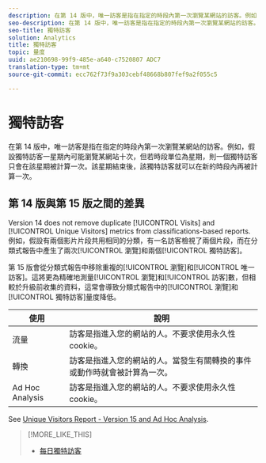 ```yaml
---
description: 在第 14 版中，唯一訪客是指在指定的時段內第一次瀏覽某網站的訪客。例如，假設獨特訪客一星期內可能瀏覽某網站十次，但若時段單位為星期，則一個獨特訪客只會在該星期被計算一次。該星期結束後，該獨特訪客就可以在新的時段內再被計算一次。
seo-description: 在第 14 版中，唯一訪客是指在指定的時段內第一次瀏覽某網站的訪客。例如，假設獨特訪客一星期內可能瀏覽某網站十次，但若時段單位為星期，則一個獨特訪客只會在該星期被計算一次。該星期結束後，該獨特訪客就可以在新的時段內再被計算一次。
seo-title: 獨特訪客
solution: Analytics
title: 獨特訪客
topic: 量度
uuid: ae210698-99f9-485e-a640-c7520807 ADC7
translation-type: tm+mt
source-git-commit: ecc762f73f9a303cebf48668b807fef9a2f055c5

---
```



# 獨特訪客

在第 14 版中，唯一訪客是指在指定的時段內第一次瀏覽某網站的訪客。例如，假設獨特訪客一星期內可能瀏覽某網站十次，但若時段單位為星期，則一個獨特訪客只會在該星期被計算一次。該星期結束後，該獨特訪客就可以在新的時段內再被計算一次。

## 第 14 版與第 15 版之間的差異

Version 14 does not remove duplicate [!UICONTROL Visits] and [!UICONTROL Unique Visitors] metrics from classifications-based reports. 例如，假設有兩個影片片段共用相同的分類，有一名訪客檢視了兩個片段，而在分類式報告中產生了兩次[!UICONTROL 瀏覽]和兩個[!UICONTROL 獨特訪客]。

第 15 版會從分類式報告中移除重複的[!UICONTROL 瀏覽]和[!UICONTROL 唯一訪客]。這將更為精確地測量[!UICONTROL 瀏覽]和[!UICONTROL 訪客]數，但相較於升級前收集的資料，這常會導致分類式報告中的[!UICONTROL 瀏覽]和[!UICONTROL 獨特訪客]量度降低。

| 使用 | 說明 |
|---|---|
| 流量 | 訪客是指進入您的網站的人。不要求使用永久性 cookie。 |
| 轉換 | 訪客是指進入您的網站的人。當發生有關轉換的事件或動作時就會被計算為一次。 |
| Ad Hoc Analysis | 訪客是指進入您的網站的人。不要求使用永久性 cookie。 |

See [Unique Visitors Report - Version 15 and Ad Hoc Analysis](../../../components/c-variables/dimensionslist/reports-unique-visitors-v15-dsc.md#concept_877141D6D1E743DA9FAB41C72A8121C7).

>[!MORE_LIKE_THIS]
>
>* [每日獨特訪客](/help/components/c-variables/c-metrics/metrics-daily-unique-visitors.md)

